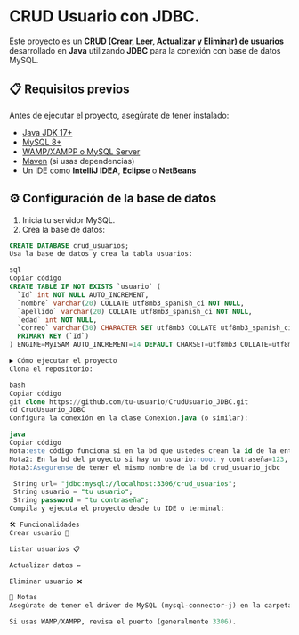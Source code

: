 # CRUD Usuario con JDBC.

Este proyecto es un **CRUD (Crear, Leer, Actualizar y Eliminar) de usuarios** desarrollado en **Java** utilizando **JDBC** para la conexión con base de datos MySQL.  

## 📋 Requisitos previos

Antes de ejecutar el proyecto, asegúrate de tener instalado:

- [Java JDK 17+](https://adoptium.net/)  
- [MySQL 8+](https://dev.mysql.com/downloads/)  
- [WAMP/XAMPP o MySQL Server](https://www.apachefriends.org/es/index.html)  
- [Maven](https://maven.apache.org/) (si usas dependencias)  
- Un IDE como **IntelliJ IDEA**, **Eclipse** o **NetBeans**  

## ⚙️ Configuración de la base de datos

1. Inicia tu servidor MySQL.  
2. Crea la base de datos:

```sql
CREATE DATABASE crud_usuarios;
Usa la base de datos y crea la tabla usuarios:

sql
Copiar código
CREATE TABLE IF NOT EXISTS `usuario` (
  `Id` int NOT NULL AUTO_INCREMENT,
  `nombre` varchar(20) COLLATE utf8mb3_spanish_ci NOT NULL,
  `apellido` varchar(20) COLLATE utf8mb3_spanish_ci NOT NULL,
  `edad` int NOT NULL,
  `correo` varchar(30) CHARACTER SET utf8mb3 COLLATE utf8mb3_spanish_ci NOT NULL,
  PRIMARY KEY (`Id`)
) ENGINE=MyISAM AUTO_INCREMENT=14 DEFAULT CHARSET=utf8mb3 COLLATE=utf8mb3_spanish_ci;

▶️ Cómo ejecutar el proyecto
Clona el repositorio:

bash
Copiar código
git clone https://github.com/tu-usuario/CrudUsuario_JDBC.git
cd CrudUsuario_JDBC
Configura la conexión en la clase Conexion.java (o similar):

java
Copiar código
Nota:este código funciona si en la bd que ustedes crean la id de la entidad se crea automaticamente
Nota2: En la bd del proyecto si hay un usuario:rooot y contraseña=123, por favor cambiarla si va a probar este código
Nota3:Asegurense de tener el mismo nombre de la bd crud_usuario_jdbc

 String url= "jdbc:mysql://localhost:3306/crud_usuarios";
 String usuario = "tu usuario";
 String password = "tu contraseña";
Compila y ejecuta el proyecto desde tu IDE o terminal:

🛠️ Funcionalidades
Crear usuario 👤

Listar usuarios 📋

Actualizar datos ✏️

Eliminar usuario ❌

📌 Notas
Asegúrate de tener el driver de MySQL (mysql-connector-j) en la carpeta lib/ o configurado como dependencia en Maven/Gradle.

Si usas WAMP/XAMPP, revisa el puerto (generalmente 3306).



